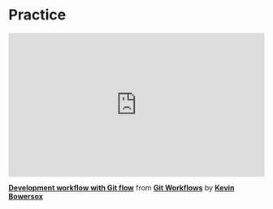 <h1>Practice</h1>

<div style="position:relative;height:0;padding-bottom:56.25%"><iframe width="640" height="360" src="https://www.linkedin.com/learning/embed/git-workflows/development-workflow-with-git-flow?autoplay=false&claim=AQHiFJzUiE6EugAAAYKwPKUlR16VffWulqbRGKEcRm-9dkj5edDdKJblOS4s4HgtRmQ858nHFLDchZc13g49IBn5mVz2hVbToM42UP6zaGZp2lHZTqgcZvdD9v58oswBzFVGcElhRz7E7HQRnB9LJGjvI7istg-DqvyIAiY2ilkQN5jkNI6MYpziDtZ_yuqwUOCfXCbzRyswcc9Af_oc4_C3qHcmGBJtkBg8REbcT2wWxvhZdDMGTSIc9w2YFQ9gB4xBgs7OxgQ6xhBfz8sg_qNiEe-1MQRO23sJ6_Am1HQaUYDgwKvhm0DwRFZlJGzfoffTvn2DboIP0bHfZCBVs_WNX21huCfHIx-zi8oTMBNknLaFOM-y0WSVPG6fI19tEkUvI-QQtP4mjuJQvCCAIXOq_dGOt4UFqOMVS1bIjWx4UxuOcbW1sDVsBGuR0Ieumcc3yILOSUN1ZGZxC7FsouhjkGFwQbb9-c2MnQmIlmxG1i6esKDADkQVfuc6swQ2tbM9tWs5mEhq3dnhAhyUy1dN4yaU1BtOn59WZnq9non8gFxOF_nEE5L-brY41hVUR-HE6WP-pbSvFtcm10DTmH5E1v5h26bTPt4kLA0N6itA7qbJUTWBt_G3hB41oXgnraIKy99NtmekQjEAfMDfwJzOxY9tz5G2ImAdK5dHGPqzTBLi4p_9TZ9uHfK_sE7hgf8GrvtEWKVcl9yJUkF4KrLO1Qkd78qVU4deXTdN2tHYaoZK7QkAWgWq-wD6CFl367ZJxGmMobbladHMpXT9BHNGkXqc37syyiNoj0yv9iRDE--djc96i3JJPezJ6fjK4iEq4taAiT2aoA6fu-VoMmwTYYL5Dt-AF9fOnUbfF54c6_k0Wa6kDWyocxem-CQ91HlE8MsvPK6hbQPFpHE2N_zwzTRlrkam8i4YXWIFdBGbv-cpxgjZ34BXM-R00Wdw4LcG8Dg2mW4u8eDZ4fNztqHmBfuxNkba4UqOx7M_mrhByVEl3nUj8s7e_0_X17e3dAbYEOLH-nzGxK8ataw-1ohwiLH5q4YwKCtbgnBQX9YPeHC1QRJptRt1WEkl-ZLGGhHAKgIwDaBQLaAm5sPZ4jxVEwUBexYapZko356XS-hDH5eILq2Ws3o4vr9CohDc-YvLn9PkSgSJp1ttCUrdMHyh_BAf5IP_HD6QvxhokqE2Mo-AzrHQgpJQ&lipi=urn%3Ali%3Apage%3Ad_learning_content%3BiGbIy1xtRIGyKp%2BoWpI9dA%3D%3D&licu" mozallowfullscreen="true" webkitallowfullscreen="true" allowfullscreen="true" frameborder="0" style="position:absolute;width:100%;height:100%;left:0"></iframe></div><p><strong><a href="https://www.linkedin.com/learning/git-workflows/development-workflow-with-git-flow?trk=embed_lil">Development workflow with Git flow</a></strong> from <strong><a href="https://www.linkedin.com/learning/git-workflows?trk=embed_lil">Git Workflows</a></strong> by <strong><a href="https://www.linkedin.com/learning/instructors/kevin-bowersox?trk=embed_lil">Kevin Bowersox</a></strong></p>

